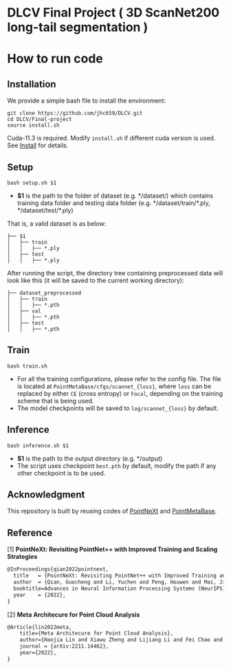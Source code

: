 # DLCV Final Project ( 3D ScanNet200 long-tail segmentation )

# How to run code
## Installation
We provide a simple bash file to install the environment:
```
git clone https://github.com/jhc659/DLCV.git
cd DLCV/Final-project
source install.sh
```
Cuda-11.3 is required. Modify `install.sh` if different cuda version is used. See [Install](https://github.com/guochengqian/PointNeXt/blob/master/docs/index.md) for details.

## Setup
```shell script=
bash setup.sh $1
```
* **$1** is the path to the folder of dataset (e.g. \*/dataset/)
    which contains training data folder and testing data folder
    (e.g. \*/dataset/train/\*.ply, \*/dataset/test/\*.ply)

That is, a valid dataset is as below:
```
├── $1
│   ├── train
│   │   ├── *.ply
│   ├── test
│   │   ├── *.ply
```

After running the script, the directory tree containing preprocessed data will look like this (it will be saved to the current working directory):

```
├── dataset_preprocessed
│   ├── train
│   │   ├── *.pth
│   ├── val
│   │   ├── *.pth
│   ├── test
│   │   ├── *.pth
```

    
## Train
```shell script=
bash train.sh
```
* For all the training configurations, please refer to the config file. The file is located at `PointMetaBase/cfgs/scannet_{loss}`, where `loss` can be replaced by either `CE` (cross entropy) or `Focal`, depending on the training scheme that is being used.
* The model checkpoints will be saved to `log/scannet_{loss}` by default.
## Inference
```shell script=
bash inference.sh $1
```
* **$1** is the path to the output directory (e.g. \*/output)
* The script uses checkpoint `best.pth` by default, modify the path if any other checkpoint is to be used. 






## Acknowledgment
This repository is built by reusing codes of [PointNeXt](https://github.com/guochengqian/PointNeXt) and [PointMetaBase](https://github.com/linhaojia13/PointMetaBase). 


## Reference
<a id='1'>[1]</a> 
**PointNeXt: Revisiting PointNet++ with Improved Training and Scaling Strategies**
```tex
@InProceedings{qian2022pointnext,
  title   = {PointNeXt: Revisiting PointNet++ with Improved Training and Scaling Strategies},
  author  = {Qian, Guocheng and Li, Yuchen and Peng, Houwen and Mai, Jinjie and Hammoud, Hasan and Elhoseiny, Mohamed and Ghanem, Bernard},
  booktitle=Advances in Neural Information Processing Systems (NeurIPS),
  year    = {2022},
}
```
<a id='1'>[2]</a> 
**Meta Architecure for Point Cloud Analysis**
```tex
@Article{lin2022meta,
    title={Meta Architecure for Point Cloud Analysis},
    author={Haojia Lin and Xiawu Zheng and Lijiang Li and Fei Chao and Shanshan Wang and Yan Wang and Yonghong Tian and Rongrong Ji},
    journal = {arXiv:2211.14462},
    year={2022},
}
```
